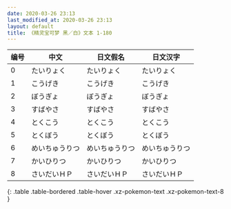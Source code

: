 ```yaml
---
date: 2020-03-26 23:13
last_modified_at: 2020-03-26 23:13
layout: default
title: 《精灵宝可梦 黑／白》文本 1-180
---
```

| 编号 | 中文 | 日文假名 | 日文汉字 |
| ---- | ---- | ---- | --- |
| 0 | たいりょく | たいりょく | たいりょく |
| 1 | こうげき | こうげき | こうげき |
| 2 | ぼうぎょ | ぼうぎょ | ぼうぎょ |
| 3 | すばやさ | すばやさ | すばやさ |
| 4 | とくこう | とくこう | とくこう |
| 5 | とくぼう | とくぼう | とくぼう |
| 6 | めいちゅうりつ | めいちゅうりつ | めいちゅうりつ |
| 7 | かいひりつ | かいひりつ | かいひりつ |
| 8 | さいだいＨＰ | さいだいＨＰ | さいだいＨＰ |
{: .table .table-bordered .table-hover .xz-pokemon-text .xz-pokemon-text-8 }